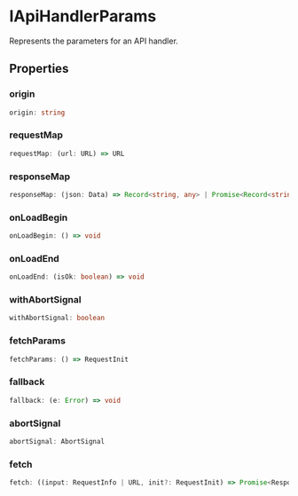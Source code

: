 # IApiHandlerParams

Represents the parameters for an API handler.

## Properties

### origin

```ts
origin: string
```

### requestMap

```ts
requestMap: (url: URL) => URL
```

### responseMap

```ts
responseMap: (json: Data) => Record<string, any> | Promise<Record<string, any>>
```

### onLoadBegin

```ts
onLoadBegin: () => void
```

### onLoadEnd

```ts
onLoadEnd: (isOk: boolean) => void
```

### withAbortSignal

```ts
withAbortSignal: boolean
```

### fetchParams

```ts
fetchParams: () => RequestInit
```

### fallback

```ts
fallback: (e: Error) => void
```

### abortSignal

```ts
abortSignal: AbortSignal
```

### fetch

```ts
fetch: ((input: RequestInfo | URL, init?: RequestInit) => Promise<Response>) & ((input: RequestInfo | URL, init?: RequestInit) => Promise<...>)
```
